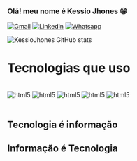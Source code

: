 ### Olá! meu nome é Kessio Jhones 😁

[![Gmail](https://img.shields.io/badge/Gmail-D14836?style=for-the-badge&logo=gmail&logoColor=white)](kkessiojhones@gmail.com)
[![Linkedin](https://img.shields.io/badge/LinkedIn-0077B5?style=for-the-badge&logo=linkedin&logoColor=white)](www.linkedin.com/in/kessio-jhones-inacio-de-freitas-36528714a)
[![Whatsapp](https://img.shields.io/badge/WhatsApp-25D366?style=for-the-badge&logo=whatsapp&logoColor=white)](67984098077)

![KessioJhones GitHub stats](https://github-readme-stats.vercel.app/api?username=KessioJhones&show_icons=true&theme=tokyonight)

# Tecnologias que uso

<div style="display: inline_block"><br/>
    <img aling="center" alt="html5" src="https://img.shields.io/badge/HTML5-E34F26?style=for-the-badge&logo=html5&logoColor=white" />
    <img aling="center" alt="html5" src="https://img.shields.io/badge/CSS-239120?&style=for-the-badge&logo=css3&logoColor=white" />
    <img aling="center" alt="html5" src="https://img.shields.io/badge/React-20232A?style=for-the-badge&logo=react&logoColor=61DAFB" />
    <img aling="center" alt="html5" src="https://img.shields.io/badge/JavaScript-F7DF1E?style=for-the-badge&logo=javascript&logoColor=black" />
    <img aling="center" alt="html5" src="https://img.shields.io/badge/TypeScript-007ACC?style=for-the-badge&logo=typescript&logoColor=white" />

</div><br/>

## Tecnologia é informação<br/>
## Informação é Tecnologia
